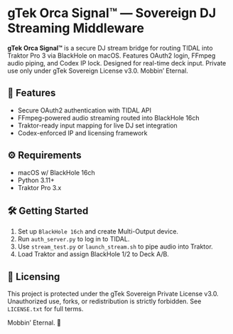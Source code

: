 # gTek Orca Signal™ — Sovereign DJ Streaming Middleware

**gTek Orca Signal™** is a secure DJ stream bridge for routing TIDAL into Traktor Pro 3 via BlackHole on macOS. Features OAuth2 login, FFmpeg audio piping, and Codex IP lock. Designed for real-time deck input. Private use only under gTek Sovereign License v3.0. Mobbin’ Eternal.

## 🧠 Features
- Secure OAuth2 authentication with TIDAL API
- FFmpeg-powered audio streaming routed into BlackHole 16ch
- Traktor-ready input mapping for live DJ set integration
- Codex-enforced IP and licensing framework

## ⚙️ Requirements
- macOS w/ BlackHole 16ch
- Python 3.11+
- Traktor Pro 3.x

## 🛠 Getting Started
1. Set up `BlackHole 16ch` and create Multi-Output device.
2. Run `auth_server.py` to log in to TIDAL.
3. Use `stream_test.py` or `launch_stream.sh` to pipe audio into Traktor.
4. Load Traktor and assign BlackHole 1/2 to Deck A/B.

## 🔏 Licensing
This project is protected under the gTek Sovereign Private License v3.0.  
Unauthorized use, forks, or redistribution is strictly forbidden. See `LICENSE.txt` for full terms.

Mobbin’ Eternal. 🧬
